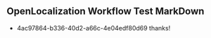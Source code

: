 ## OpenLocalization Workflow Test MarkDown
* 4ac97864-b336-40d2-a66c-4e04edf80d69 thanks!

<!--HONumber=Jul16_HO2-->


